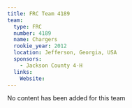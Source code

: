 ```yaml
---
title: FRC Team 4189
team:
  type: FRC
  number: 4189
  name: Chargers
  rookie_year: 2012
  location: Jefferson, Georgia, USA
  sponsors:
    - Jackson County 4-H
  links:
    Website: 
---
```

No content has been added for this team